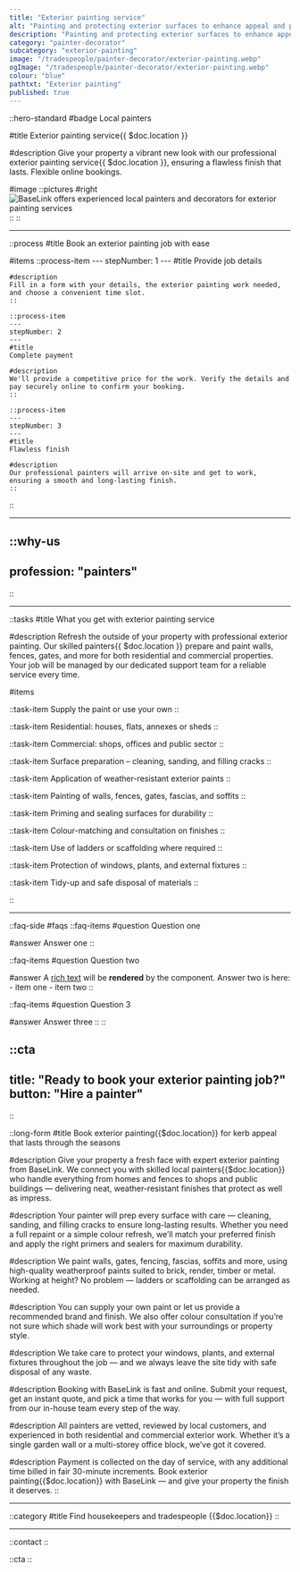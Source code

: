 ```yaml
---
title: "Exterior painting service"
alt: "Painting and protecting exterior surfaces to enhance appeal and prevent weather damage"
description: "Painting and protecting exterior surfaces to enhance appeal and prevent weather damage"
category: "painter-decorator"
subcategory: "exterior-painting"
image: "/tradespeople/painter-decorator/exterior-painting.webp"
ogImage: "/tradespeople/painter-decorator/exterior-painting.webp"
colour: "blue"
pathtxt: "Exterior painting"
published: true
---
```


::hero-standard
#badge
Local painters

#title
Exterior painting service{{ $doc.location }}

#description
Give your property a vibrant new look with our professional exterior painting service{{ $doc.location }}, ensuring a flawless finish that lasts. Flexible online bookings.

#image
    ::pictures
    #right
    ![BaseLink offers experienced local painters and decorators for exterior painting services](/tradespeople/painter-decorator/exterior-painting.webp)
    ::
::

---

::process
#title
Book an exterior painting job with ease

#items
    ::process-item
    ---
    stepNumber: 1
    ---
    #title
    Provide job details

    #description
    Fill in a form with your details, the exterior painting work needed, and choose a convenient time slot.
    ::
    
    ::process-item
    ---
    stepNumber: 2
    ---
    #title
    Complete payment

    #description
    We'll provide a competitive price for the work. Verify the details and pay securely online to confirm your booking.
    ::

    ::process-item
    ---
    stepNumber: 3
    ---
    #title
    Flawless finish

    #description
    Our professional painters will arrive on-site and get to work, ensuring a smooth and long-lasting finish.
    ::
::

---

::why-us
---
profession: "painters"
---
::

---

::tasks
#title
What you get with exterior painting service

#description
Refresh the outside of your property with professional exterior painting. Our skilled painters{{ $doc.location }} prepare and paint walls, fences, gates, and more for both residential and commercial properties. Your job will be managed by our dedicated support team for a reliable service every time.

#items

  ::task-item
  Supply the paint or use your own
  ::

  ::task-item
  Residential: houses, flats, annexes or sheds
  ::

  ::task-item
  Commercial: shops, offices and public sector
  ::
  
  ::task-item
  Surface preparation – cleaning, sanding, and filling cracks
  ::

  ::task-item
  Application of weather-resistant exterior paints
  ::

  ::task-item
  Painting of walls, fences, gates, fascias, and soffits
  ::

  ::task-item
  Priming and sealing surfaces for durability
  ::

  ::task-item
  Colour-matching and consultation on finishes
  ::

  ::task-item
  Use of ladders or scaffolding where required
  ::

  ::task-item
  Protection of windows, plants, and external fixtures
  ::

  ::task-item
  Tidy-up and safe disposal of materials
  ::

::

---

::faq-side
#faqs
  ::faq-items
  #question
  Question one

  #answer
  Answer one
  ::

  ::faq-items
  #question
  Question two

  #answer
  A [rich text](/services/commercial-cleaning) will be **rendered** by the component.
  Answer two is here:
    - item one
    - item two
  ::

  ::faq-items
  #question
  Question 3

  #answer
  Answer three
  ::
::

::cta
---
title: "Ready to book your exterior painting job?"
button: "Hire a painter"
---
::

::long-form
#title
Book exterior painting{{$doc.location}} for kerb appeal that lasts through the seasons

#description
Give your property a fresh face with expert exterior painting from BaseLink. We connect you with skilled local painters{{$doc.location}} who handle everything from homes and fences to shops and public buildings — delivering neat, weather-resistant finishes that protect as well as impress.

#description
Your painter will prep every surface with care — cleaning, sanding, and filling cracks to ensure long-lasting results. Whether you need a full repaint or a simple colour refresh, we’ll match your preferred finish and apply the right primers and sealers for maximum durability.

#description
We paint walls, gates, fencing, fascias, soffits and more, using high-quality weatherproof paints suited to brick, render, timber or metal. Working at height? No problem — ladders or scaffolding can be arranged as needed.

#description
You can supply your own paint or let us provide a recommended brand and finish. We also offer colour consultation if you’re not sure which shade will work best with your surroundings or property style.

#description
We take care to protect your windows, plants, and external fixtures throughout the job — and we always leave the site tidy with safe disposal of any waste.

#description
Booking with BaseLink is fast and online. Submit your request, get an instant quote, and pick a time that works for you — with full support from our in-house team every step of the way.

#description
All painters are vetted, reviewed by local customers, and experienced in both residential and commercial exterior work. Whether it’s a single garden wall or a multi-storey office block, we’ve got it covered.

#description
Payment is collected on the day of service, with any additional time billed in fair 30-minute increments. Book exterior painting{{$doc.location}} with BaseLink — and give your property the finish it deserves.
::

---

::category
#title
Find housekeepers and tradespeople {{$doc.location}}
::

---

::contact
::

::cta
::